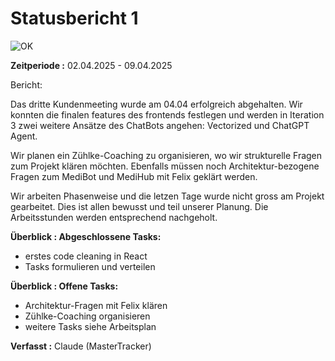 Statusbericht 1
=============
![OK](./graphics/ok.jpg)

**Zeitperiode :** 02.04.2025 - 09.04.2025 

Bericht:

Das dritte Kundenmeeting wurde am 04.04 erfolgreich abgehalten.
Wir konnten die finalen features des frontends festlegen und werden in Iteration 3 
zwei weitere Ansätze des ChatBots angehen: Vectorized und ChatGPT Agent.

Wir planen ein Zühlke-Coaching zu organisieren, wo wir strukturelle Fragen zum Projekt klären möchten.
Ebenfalls müssen noch Architektur-bezogene Fragen zum MediBot und MediHub mit Felix geklärt werden.

Wir arbeiten Phasenweise und die letzen Tage wurde nicht gross am Projekt gearbeitet. 
Dies ist allen bewusst und teil unserer Planung. Die Arbeitsstunden werden entsprechend nachgeholt.


**Überblick : Abgeschlossene Tasks:**

- erstes code cleaning in React
- Tasks formulieren und verteilen 


**Überblick : Offene Tasks:**

- Architektur-Fragen mit Felix klären
- Zühlke-Coaching organisieren
- weitere Tasks siehe Arbeitsplan

**Verfasst :** Claude (MasterTracker)
